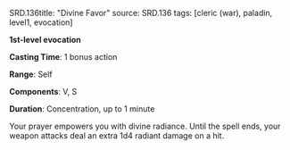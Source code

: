 SRD.136title: "Divine Favor"
source: SRD.136
tags: [cleric (war), paladin, level1, evocation]

**1st-level evocation**

**Casting Time**: 1 bonus action

**Range**: Self

**Components**: V, S

**Duration**: Concentration, up to 1 minute

Your prayer empowers you with divine radiance. Until the spell ends, your weapon attacks deal an extra 1d4 radiant damage on a hit.
